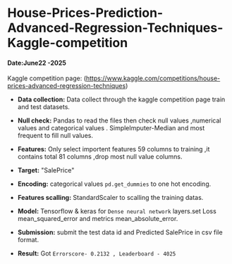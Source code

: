 # House-Prices-Prediction- Advanced-Regression-Techniques-Kaggle-competition
#### Date:June22 -2025
Kaggle competition page: (https://www.kaggle.com/competitions/house-prices-advanced-regression-techniques)

- **Data collection:**
Data collect through the kaggle competition page train and test datasets.

- **Null check:**
Pandas to read the files then check null values ,numerical values and categorical values .
SimpleImputer-Median and most frequent to fill null values.

- **Features:**
Only select importent features 59 columns to training ,it contains total 81 columns ,drop most null value columns.

- **Target:**
"SalePrice"

- **Encoding:**
categorical values `pd.get_dummies` to one hot encoding.

- **Features scalling:**
StandardScaler to scalling the training datas.

- **Model:**
Tensorflow & keras for `Dense neural network` layers.set Loss mean_squared_error and metrics mean_absolute_error. 

- **Submission:**
submit the test data id and Predicted SalePrice in csv file format.

- **Result:**
Got `Errorscore- 0.2132 , Leaderboard - 4025`

